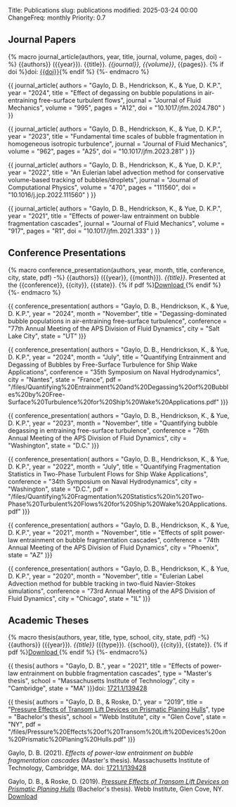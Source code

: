 Title: Publications
slug: publications
modified: 2025-03-24 00:00
ChangeFreq: monthly
Priority: 0.7

## Journal Papers

{% macro journal_article(authors, year, title, journal, volume, pages, doi) -%}
{{authors}} ({{year}}). {{title}}. *{{journal}}, {{volume}}*, {{pages}}. {% if doi %}doi: [{{doi}}](https://doi.org/{{doi}}){% endif %}
{%- endmacro %}

{{ journal_article(
    authors = "Gaylo, D. B., Hendrickson, K., & Yue, D. K.P.",
    year = "2024",
    title = "Effect of degassing on bubble populations in air-entraining free-surface turbulent flows",
    journal = "Journal of Fluid Mechanics",
    volume = "995",
    pages = "A12",
    doi = "10.1017/jfm.2024.780"
) }}

{{ journal_article(
    authors = "Gaylo, D. B., Hendrickson, K., & Yue, D. K.P.",
    year = "2023",
    title = "Fundamental time scales of bubble fragmentation in homogeneous isotropic turbulence",
    journal = "Journal of Fluid Mechanics",
    volume = "962",
    pages = "A25",
    doi = "10.1017/jfm.2023.281"
) }}

{{ journal_article(
    authors = "Gaylo, D. B., Hendrickson, K., & Yue, D. K.P.",
    year = "2022",
    title = "An Eulerian label advection method for conservative volume-based tracking of bubbles/droplets",
    journal = "Journal of Computational Physics",
    volume = "470",
    pages = "111560",
    doi = "10.1016/j.jcp.2022.111560"
) }}

{{ journal_article(
    authors = "Gaylo, D. B., Hendrickson, K., & Yue, D. K.P.",
    year = "2021",
    title = "Effects of power-law entrainment on bubble fragmentation cascades",
    journal = "Journal of Fluid Mechanics",
    volume = "917",
    pages = "R1",
    doi = "10.1017/jfm.2021.333"
) }}

## Conference Presentations

{% macro conference_presentation(authors, year, month, title, conference, city, state, pdf) -%}
{{authors}} ({{year}}, {{month}}). *{{title}}*. Presented at the {{conference}}, {{city}}, {{state}}.
{% if pdf %}[Download <span class="pdf-download-icon">]({{pdf}}){% endif %}
{%- endmacro %}

{{ conference_presentation(
    authors = "Gaylo, D. B., Hendrickson, K., & Yue, D. K.P.",
    year = "2024",
    month = "November",
    title = "Degassing-dominated bubble populations in air-entraining free-surface turbulence",
    conference = "77th Annual Meeting of the APS Division of Fluid Dynamics",
    city = "Salt Lake City",
    state = "UT"
)}}

{{ conference_presentation(
    authors = "Gaylo, D. B., Hendrickson, K., & Yue, D. K.P.",
    year = "2024",
    month = "July",
    title = "Quantifying Entrainment and Degassing of Bubbles by Free-Surface Turbulence for Ship Wake Applications",
    conference = "35th Symposium on Naval Hydrodynamics",
    city = "Nantes",
    state = "France",
    pdf = "/files/Quantifying%20Entrainment%20and%20Degassing%20of%20Bubbles%20by%20Free-Surface%20Turbulence%20for%20Ship%20Wake%20Applications.pdf"
)}}

{{ conference_presentation(
    authors = "Gaylo, D. B., Hendrickson, K., & Yue, D. K.P.",
    year = "2023",
    month = "November",
    title = "Quantifying bubble degassing in entraining free-surface turbulence",
    conference = "76th Annual Meeting of the APS Division of Fluid Dynamics",
    city = "Washington",
    state = "D.C."
)}}

{{ conference_presentation(
    authors = "Gaylo, D. B., Hendrickson, K., & Yue, D. K.P.",
    year = "2022",
    month = "July",
    title = "Quantifying Fragmentation Statistics in Two-Phase Turbulent Flows for Ship Wake Applications",
    conference = "34th Symposium on Naval Hydrodynamics",
    city = "Washington",
    state = "D.C.",
    pdf = "/files/Quantifying%20Fragmentation%20Statistics%20in%20Two-Phase%20Turbulent%20Flows%20for%20Ship%20Wake%20Applications.pdf"
)}}

{{ conference_presentation(
    authors = "Gaylo, D. B., Hendrickson, K., & Yue, D. K.P.",
    year = "2021",
    month = "November",
    title = "Effects of split power-law entrainment on bubble fragmentation cascades",
    conference = "74th Annual Meeting of the APS Division of Fluid Dynamics",
    city = "Phoenix",
    state = "AZ"
)}}

{{ conference_presentation(
    authors = "Gaylo, D. B., Hendrickson, K., & Yue, D. K.P.",
    year = "2020",
    month = "November",
    title = "Eulerian Label Advection method for bubble tracking in two-fluid Navier-Stokes simulations",
    conference = "73rd Annual Meeting of the APS Division of Fluid Dynamics",
    city = "Chicago",
    state = "IL"
)}}

## Academic Theses

{% macro thesis(authors, year, title, type, school, city, state, pdf) -%}
{{authors}} ({{year}}). *{{title}}* ({{type}}). {{school}}, {{city}}, {{state}}.
{% if pdf %}[Download <span class="pdf-download-icon">]({{pdf}}){% endif %}
{%- endmacro%}

{{ thesis(
    authors = "Gaylo, D. B.",
    year = "2021",
    title = "Effects of power-law entrainment on bubble fragmentation cascades",
    type = "Master's thesis",
    school = "Massachusetts Institute of Technology",
    city = "Cambridge",
    state = "MA"
)}}doi: [1721.1/139428](https://hdl.handle.net/1721.1/139438)

{{ thesis(
    authors = "Gaylo, D. B., & Roske, D.",
    year = "2019",
    title = "[Pressure Effects of Transom Lift Devices on Prismatic Planing Hulls]({filename}/posts/undergradthesis.md)",
    type = "Bachelor's thesis",
    school = "Webb Institute",
    city = "Glen Cove",
    state = "NY",
    pdf = "/files/Pressure%20Effects%20of%20Transom%20Lift%20Devices%20on%20Prismatic%20Planing%20Hulls.pdf"
)}}

Gaylo, D. B. (2021). *Effects of power-law entrainment on bubble fragmentation cascades* (Master's thesis). Massachusetts Institute of Technology, Cambridge, MA. doi: [1721.1/139428](https://hdl.handle.net/1721.1/139438)

Gaylo, D. B., & Roske, D. (2019). [*Pressure Effects of Transom Lift Devices on Prismatic Planing Hulls*]({filename}/posts/undergradthesis.md) (Bachelor's thesis). Webb Institute, Glen Cove, NY. 
[Download <span class="pdf-download-icon">](/files/Pressure%20Effects%20of%20Transom%20Lift%20Devices%20on%20Prismatic%20Planing%20Hulls.pdf)
